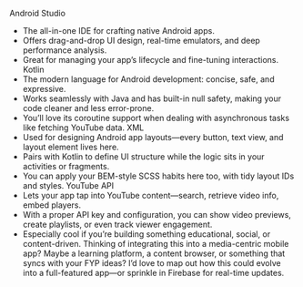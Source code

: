 Android Studio
- The all-in-one IDE for crafting native Android apps.
- Offers drag-and-drop UI design, real-time emulators, and deep performance analysis.
- Great for managing your app’s lifecycle and fine-tuning interactions.
   Kotlin
- The modern language for Android development: concise, safe, and expressive.
- Works seamlessly with Java and has built-in null safety, making your code cleaner and less error-prone.
- You’ll love its coroutine support when dealing with asynchronous tasks like fetching YouTube data.
   XML
- Used for designing Android app layouts—every button, text view, and layout element lives here.
- Pairs with Kotlin to define UI structure while the logic sits in your activities or fragments.
- You can apply your BEM-style SCSS habits here too, with tidy layout IDs and styles.
   YouTube API
- Lets your app tap into YouTube content—search, retrieve video info, embed players.
- With a proper API key and configuration, you can show video previews, create playlists, or even track viewer engagement.
- Especially cool if you’re building something educational, social, or content-driven.
Thinking of integrating this into a media-centric mobile app? Maybe a learning platform, a content browser, or something that syncs with your FYP ideas? I’d love to map out how this could evolve into a full-featured app—or sprinkle in Firebase for real-time updates.
